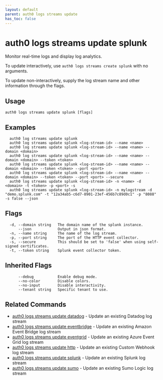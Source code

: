 ```yaml
---
layout: default
parent: auth0 logs streams update
has_toc: false
---
```

# auth0 logs streams update splunk

Monitor real-time logs and display log analytics.

To update interactively, use `auth0 logs streams create splunk` with no arguments.

To update non-interactively, supply the log stream name and other information through the flags.

## Usage
```
auth0 logs streams update splunk [flags]
```

## Examples

```
  auth0 log streams update splunk
  auth0 log streams update splunk <log-stream-id> --name <name>
  auth0 log streams update splunk <log-stream-id> --name <name> --domain <domain>
  auth0 log streams update splunk <log-stream-id> --name <name> --domain <domain> --token <token>
  auth0 log streams update splunk <log-stream-id> --name <name> --domain <domain> --token <token> --port <port>
  auth0 log streams update splunk <log-stream-id> --name <name> --domain <domain> --token <token> --port <port> --secure
  auth0 log streams update splunk <log-stream-id> -n <name> -d <domain> -t <token> -p <port> -s
  auth0 log streams update splunk <log-stream-id> -n mylogstream -d "demo.splunk.com" -t "12a34ab5-c6d7-8901-23ef-456b7c89d0c1" -p "8088" -s false --json
```


## Flags

```
  -d, --domain string   The domain name of the splunk instance.
      --json            Output in json format.
  -n, --name string     The name of the log stream.
  -p, --port string     The port of the HTTP event collector.
  -s, --secure          This should be set to 'false' when using self-signed certificates.
  -t, --token string    Splunk event collector token.
```


## Inherited Flags

```
      --debug           Enable debug mode.
      --no-color        Disable colors.
      --no-input        Disable interactivity.
      --tenant string   Specific tenant to use.
```


## Related Commands

- [auth0 logs streams update datadog](auth0_logs_streams_update_datadog.md) - Update an existing Datadog log stream
- [auth0 logs streams update eventbridge](auth0_logs_streams_update_eventbridge.md) - Update an existing Amazon Event Bridge log stream
- [auth0 logs streams update eventgrid](auth0_logs_streams_update_eventgrid.md) - Update an existing Azure Event Grid log stream
- [auth0 logs streams update http](auth0_logs_streams_update_http.md) - Update an existing Custom Webhook log stream
- [auth0 logs streams update splunk](auth0_logs_streams_update_splunk.md) - Update an existing Splunk log stream
- [auth0 logs streams update sumo](auth0_logs_streams_update_sumo.md) - Update an existing Sumo Logic log stream


